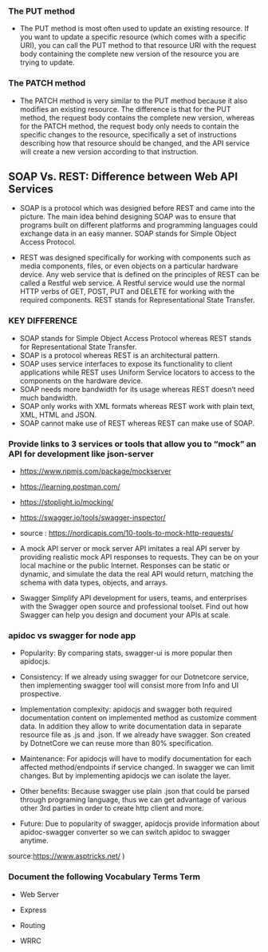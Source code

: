 

### The PUT method
- The PUT method is most often used to update an existing resource. If you want to update a specific resource (which comes with a specific URI), you can call the PUT method to that resource URI with the request body containing the complete new version of the resource you are trying to update.
 ### The PATCH method
- The PATCH method is very similar to the PUT method because it also modifies an existing resource. The difference is that for the PUT method, the request body contains the complete new version, whereas for the PATCH method, the request body only needs to contain the specific changes to the resource, specifically a set of instructions describing how that resource should be changed, and the API service will create a new version according to that instruction. 
 ##  SOAP Vs. REST: Difference between Web API Services
- SOAP is a protocol which was designed before REST and came into the picture. The main idea behind designing SOAP was to ensure that programs built on different platforms and programming languages could exchange data in an easy manner. SOAP stands for Simple Object Access Protocol.

- REST was designed specifically for working with components such as media components, files, or even objects on a particular hardware device. Any web service that is defined on the principles of REST can be called a Restful web service. A Restful service would use the normal HTTP verbs of GET, POST, PUT and DELETE for working with the required components. REST stands for Representational State Transfer.

### KEY DIFFERENCE

- SOAP stands for Simple Object Access Protocol whereas REST stands for Representational State Transfer.
- SOAP is a protocol whereas REST is an architectural pattern.
- SOAP uses service interfaces to expose its functionality to client applications while REST uses Uniform Service locators to access to the components on the hardware device.
- SOAP needs more bandwidth for its usage whereas REST doesn’t need much bandwidth.
- SOAP only works with XML formats whereas REST work with plain text, XML, HTML and JSON.
- SOAP cannot make use of REST whereas REST can make use of SOAP.
 ### Provide links to 3 services or tools that allow you to “mock” an API for development like json-server
- https://www.npmjs.com/package/mockserver 

- https://learning.postman.com/ 

- https://stoplight.io/mocking/ 

- https://swagger.io/tools/swagger-inspector/ 

- source : https://nordicapis.com/10-tools-to-mock-http-requests/ 

- A mock API server or mock server API imitates a real API server by providing realistic mock API responses to requests. They can be on your local machine or the public Internet. Responses can be static or dynamic, and simulate the data the real API would return, matching the schema with data types, objects, and arrays.

- Swagger Simplify API development for users, teams, and enterprises with the Swagger open source and professional toolset. Find out how Swagger can help you design and document your APIs at scale.

### apidoc vs swagger for node app

- Popularity: By comparing stats, swagger-ui is more popular then apidocjs.

- Consistency: If we already using swagger for our Dotnetcore service, then implementing swagger tool will consist more from Info and UI prospective.

- Implementation complexity: apidocjs and swagger both required documentation content on implemented method as customize comment data. In addition they allow to write documentation data in separate resource file as .js and .json. If we already have swagger. Son created by DotnetCore we can reuse more than 80% specification.

- Maintenance: For apidocjs will have to modify documentation for each affected method/endpoints if service changed. In swagger we can limit changes. But by implementing apidocjs we can isolate the layer.

- Other benefits: Because swagger use plain .json that could be parsed through programing language, thus we can get advantage of various other 3rd parties in order to create http client and more.

- Future: Due to popularity of swagger, apidocjs provide information about apidoc-swagger converter so we can switch apidoc to swagger anytime.

source:https://www.asptricks.net/ )

### Document the following Vocabulary Terms Term

- Web Server

- Express

- Routing

- WRRC
